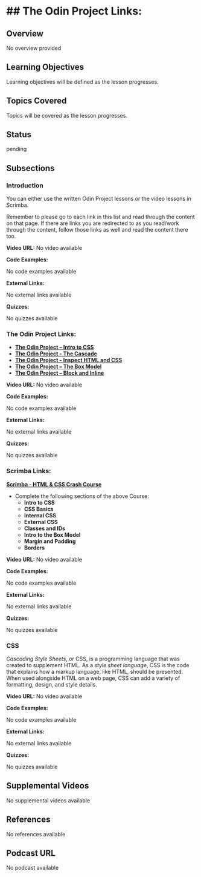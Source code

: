 # ## The Odin Project Links:

## Overview

No overview provided

## Learning Objectives

Learning objectives will be defined as the lesson progresses.

## Topics Covered

Topics will be covered as the lesson progresses.

## Status

pending

## Subsections

### Introduction

You can either use the written Odin Project lessons or the video lessons in Scrimba.

Remember to please go to each link in this list and read through the content on that page. If there are links you are redirected to as you read/work through the content, follow those links as well and read the content there too.

**Video URL:** No video available

**Code Examples:**

No code examples available

**External Links:**

No external links available

**Quizzes:**

No quizzes available

### The Odin Project Links:

- **[The Odin Project – Intro to CSS](https://www.theodinproject.com/lessons/foundations-intro-to-css)**
- **[The Odin Project - The Cascade](https://www.theodinproject.com/lessons/foundations-the-cascade)**
- **[The Odin Project - Inspect HTML and CSS](https://www.theodinproject.com/lessons/foundations-inspecting-html-and-css)**
- **[The Odin Project – The Box Model](https://www.theodinproject.com/paths/foundations/courses/foundations/lessons/the-box-model)**
- **[The Odin Project – Block and Inline](https://www.theodinproject.com/paths/foundations/courses/foundations/lessons/block-and-inline)**

**Video URL:** No video available

**Code Examples:**

No code examples available

**External Links:**

No external links available

**Quizzes:**

No quizzes available

### Scrimba Links:

**[Scrimba - HTML & CSS Crash Course](https://scrimba.com/html-css-crash-course-c02l)**
- Complete the following sections of the above Course:
  - **Intro to CSS**
  - **CSS Basics**
  - **Internal CSS**
  - **External CSS**
  - **Classes and IDs**
  - **Intro to the Box Model**
  - **Margin and Padding**
  - **Borders**

**Video URL:** No video available

**Code Examples:**

No code examples available

**External Links:**

No external links available

**Quizzes:**

No quizzes available

### CSS

*Cascading Style Sheets*, or CSS, is a programming language that was created to supplement HTML. As a *style sheet language*, CSS is the code that explains how a markup language, like HTML, should be presented. When used alongside HTML on a web page, CSS can add a variety of formatting, design, and style details.

**Video URL:** No video available

**Code Examples:**

No code examples available

**External Links:**

No external links available

**Quizzes:**

No quizzes available

## Supplemental Videos

No supplemental videos available

## References

No references available

## Podcast URL

No podcast available